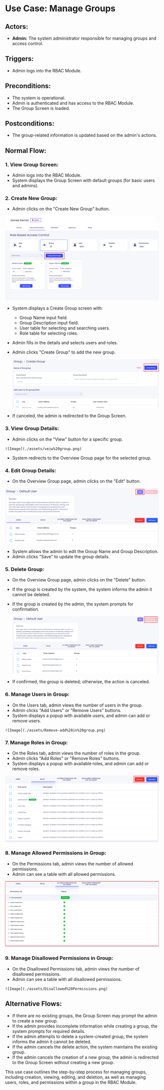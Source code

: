 # Use Case: Manage Groups

## Actors:
- **Admin:** The system administrator responsible for managing groups and access control.

## Triggers:
- Admin logs into the RBAC Module.

## Preconditions:
- The system is operational.
- Admin is authenticated and has access to the RBAC Module.
- The Group Screen is loaded.

## Postconditions:
- The group-related information is updated based on the admin's actions.

## Normal Flow:

### 1. View Group Screen:
   - Admin logs into the RBAC Module.
   - System displays the Group Screen with default groups (for basic users and admins).

### 2. Create New Group:
   - Admin clicks on the "Create New Group" button.

   ![Image](./assets/Create%20Group.png)

   - System displays a Create Group screen with:
     - Group Name input field.
     - Group Description input field.
     - User table for selecting and searching users.
     - Role table for selecting roles.
   - Admin fills in the details and selects users and roles.
   - Admin clicks "Create Group" to add the new group.

     ![Image](./assets/Create%20group%20button.png)
   - If canceled, the admin is redirected to the Group Screen.

### 3. View Group Details:
   - Admin clicks on the "View" button for a specific group.

    ![Image](./assets/veiw%20group.png)

   - System redirects to the Overview Group page for the selected group.

### 4. Edit Group Details:
   - On the Overview Group page, admin clicks on the "Edit" button.

   ![Image](./assets/Edit%20group.png)

   - System allows the admin to edit the Group Name and Group Description.
   - Admin clicks "Save" to update the group details.

### 5. Delete Group:
   - On the Overview Group page, admin clicks on the "Delete" button.
   - If the group is created by the system, the system informs the admin it cannot be deleted.
   - If the group is created by the admin, the system prompts for confirmation.

     ![Image](./assets/Delete%20group.png)

   - If confirmed, the group is deleted; otherwise, the action is canceled.

### 6. Manage Users in Group:
   - On the Users tab, admin views the number of users in the group.
   - Admin clicks "Add Users" or "Remove Users" buttons.
   - System displays a popup with available users, and admin can add or remove users.

    ![Image](./assets/Remove-add%20in%20group.png)

### 7. Manage Roles in Group:
   - On the Roles tab, admin views the number of roles in the group.
   - Admin clicks "Add Roles" or "Remove Roles" buttons.
   - System displays a popup with available roles, and admin can add or remove roles.

   ![Image](./assets/Remove-add%20role%20in%20group.png)

### 8. Manage Allowed Permissions in Group:
   - On the Permissions tab, admin views the number of allowed permissions.
   - Admin can see a table with all allowed permissions.
   
   ![Image](./assets/Allowed%20permissions.png)

### 9. Manage Disallowed Permissions in Group:
   - On the Disallowed Permissions tab, admin views the number of disallowed permissions.
   - Admin can see a table with all disallowed permissions.

    ![Image](./assets/Disallowed%20Permissions.png)

## Alternative Flows:
- If there are no existing groups, the Group Screen may prompt the admin to create a new group.
- If the admin provides incomplete information while creating a group, the system prompts for required details.
- If the admin attempts to delete a system-created group, the system informs the admin it cannot be deleted.
- If the admin cancels the delete action, the system maintains the existing group.
- If the admin cancels the creation of a new group, the admin is redirected to the Group Screen without creating a new group.

This use case outlines the step-by-step process for managing groups, including creation, viewing, editing, and deletion, as well as managing users, roles, and permissions within a group in the RBAC Module.
